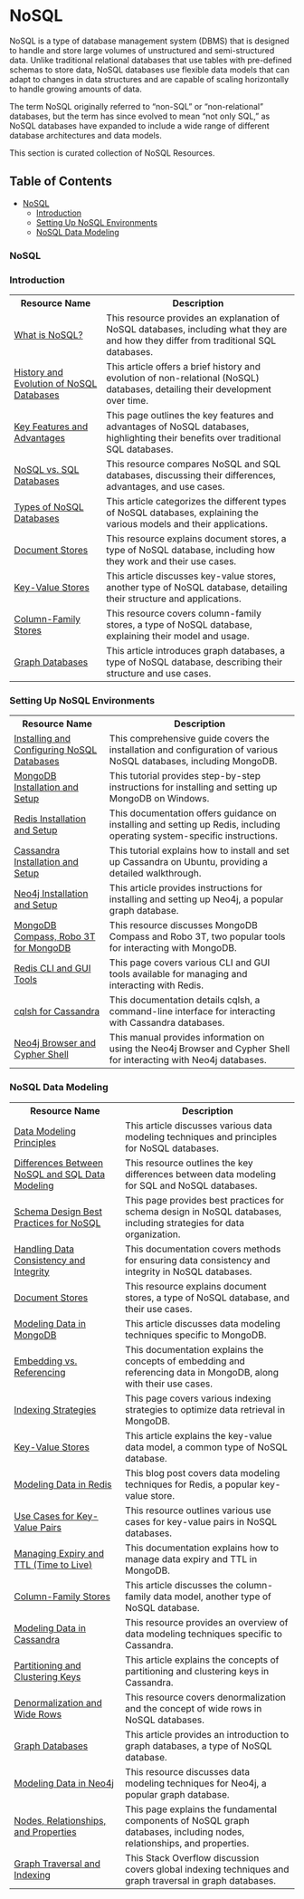 # NoSQL

NoSQL is a type of database management system (DBMS) that is designed to handle and store large volumes of unstructured and semi-structured data. Unlike traditional relational databases that use tables with pre-defined schemas to store data, NoSQL databases use flexible data models that can adapt to changes in data structures and are capable of scaling horizontally to handle growing amounts of data.

The term NoSQL originally referred to “non-SQL” or “non-relational” databases, but the term has since evolved to mean “not only SQL,” as NoSQL databases have expanded to include a wide range of different database architectures and data models.

This section is curated collection of NoSQL Resources.

## Table of Contents

- [NoSQL](#nosql-1)
   - [Introduction](#introduction)
   - [Setting Up NoSQL Environments](#setting-up-nosql-environments)
   - [NoSQL Data Modeling](#nosql-data-modeling)



### NoSQL
>

### Introduction

<table>
  <tr>
    <th>Resource Name</th>
    <th>Description</th>
  </tr>
  <tr>
    <td><a href="https://www.mongodb.com/resources/basics/databases/nosql-explained">What is NoSQL?</a></td>
    <td>This resource provides an explanation of NoSQL databases, including what they are and how they differ from traditional SQL databases.</td>
  </tr>
  <tr>
    <td><a href="https://www.dataversity.net/a-brief-history-of-non-relational-databases/">History and Evolution of NoSQL Databases</a></td>
    <td>This article offers a brief history and evolution of non-relational (NoSQL) databases, detailing their development over time.</td>
  </tr>
  <tr>
    <td><a href="https://www.mongodb.com/resources/basics/databases/nosql-explained/advantages">Key Features and Advantages</a></td>
    <td>This page outlines the key features and advantages of NoSQL databases, highlighting their benefits over traditional SQL databases.</td>
  </tr>
  <tr>
    <td><a href="https://www.mongodb.com/resources/basics/databases/nosql-explained/nosql-vs-sql">NoSQL vs. SQL Databases</a></td>
    <td>This resource compares NoSQL and SQL databases, discussing their differences, advantages, and use cases.</td>
  </tr>
  <tr>
    <td><a href="https://www.geeksforgeeks.org/types-of-nosql-databases/">Types of NoSQL Databases</a></td>
    <td>This article categorizes the different types of NoSQL databases, explaining the various models and their applications.</td>
  </tr>
  <tr>
    <td><a href="https://www.mongodb.com/resources/basics/databases/document-databases">Document Stores</a></td>
    <td>This resource explains document stores, a type of NoSQL database, including how they work and their use cases.</td>
  </tr>
  <tr>
    <td><a href="https://www.geeksforgeeks.org/key-value-data-model-in-nosql/">Key-Value Stores</a></td>
    <td>This article discusses key-value stores, another type of NoSQL database, detailing their structure and applications.</td>
  </tr>
  <tr>
    <td><a href="https://www.geeksforgeeks.org/columnar-data-model-of-nosql/">Column-Family Stores</a></td>
    <td>This resource covers column-family stores, a type of NoSQL database, explaining their model and usage.</td>
  </tr>
  <tr>
    <td><a href="https://www.geeksforgeeks.org/introduction-to-graph-database-on-nosql/">Graph Databases</a></td>
    <td>This article introduces graph databases, a type of NoSQL database, describing their structure and use cases.</td>
  </tr>
</table>


### Setting Up NoSQL Environments

<table>
  <tr>
    <th>Resource Name</th>
    <th>Description</th>
  </tr>
  <tr>
    <td><a href="https://yadavmamta176.medium.com/acomprehensive-guide-to-installing-and-configuring-nosql-databases-mongodb-cf8d2577c812">Installing and Configuring NoSQL Databases</a></td>
    <td>This comprehensive guide covers the installation and configuration of various NoSQL databases, including MongoDB.</td>
  </tr>
  <tr>
    <td><a href="https://www.mongodb.com/docs/manual/tutorial/install-mongodb-on-windows/">MongoDB Installation and Setup</a></td>
    <td>This tutorial provides step-by-step instructions for installing and setting up MongoDB on Windows.</td>
  </tr>
  <tr>
    <td><a href="https://redis.io/docs/latest/operate/oss_and_stack/install/install-redis/">Redis Installation and Setup</a></td>
    <td>This documentation offers guidance on installing and setting up Redis, including operating system-specific instructions.</td>
  </tr>
  <tr>
    <td><a href="https://www.hostinger.in/tutorials/set-up-and-install-cassandra-ubuntu/">Cassandra Installation and Setup</a></td>
    <td>This tutorial explains how to install and set up Cassandra on Ubuntu, providing a detailed walkthrough.</td>
  </tr>
  <tr>
    <td><a href="https://www.geeksforgeeks.org/neo4j-installation/">Neo4j Installation and Setup</a></td>
    <td>This article provides instructions for installing and setting up Neo4j, a popular graph database.</td>
  </tr>
  <tr>
    <td><a href="https://robomongo.org/">MongoDB Compass, Robo 3T for MongoDB</a></td>
    <td>This resource discusses MongoDB Compass and Robo 3T, two popular tools for interacting with MongoDB.</td>
  </tr>
  <tr>
    <td><a href="https://redis.io/insight/">Redis CLI and GUI Tools</a></td>
    <td>This page covers various CLI and GUI tools available for managing and interacting with Redis.</td>
  </tr>
  <tr>
    <td><a href="https://cassandra.apache.org/doc/stable/cassandra/tools/cqlsh.html">cqlsh for Cassandra</a></td>
    <td>This documentation details cqlsh, a command-line interface for interacting with Cassandra databases.</td>
  </tr>
  <tr>
    <td><a href="https://neo4j.com/docs/operations-manual/current/tools/cypher-shell/">Neo4j Browser and Cypher Shell</a></td>
    <td>This manual provides information on using the Neo4j Browser and Cypher Shell for interacting with Neo4j databases.</td>
  </tr>
</table>


### NoSQL Data Modeling

<table>
  <tr>
    <th>Resource Name</th>
    <th>Description</th>
  </tr>
  <tr>
    <td><a href="https://highlyscalable.wordpress.com/2012/03/01/nosql-data-modeling-techniques/">Data Modeling Principles</a></td>
    <td>This article discusses various data modeling techniques and principles for NoSQL databases.</td>
  </tr>
  <tr>
    <td><a href="https://www.talend.com/resources/sql-vs-nosql/">Differences Between NoSQL and SQL Data Modeling</a></td>
    <td>This resource outlines the key differences between data modeling for SQL and NoSQL databases.</td>
  </tr>
  <tr>
    <td><a href="https://www.mongodb.com/resources/basics/databases/nosql-explained/data-modeling#:~:text=Schema%20Design%20for%20NoSQL%20Databases&text=They%20are%20typically%20developing%20applications,use%20to%20organize%20the%20data">Schema Design Best Practices for NoSQL</a></td>
    <td>This page provides best practices for schema design in NoSQL databases, including strategies for data organization.</td>
  </tr>
  <tr>
    <td><a href="https://www.mongodb.com/docs/manual/data-modeling/data-consistency/">Handling Data Consistency and Integrity</a></td>
    <td>This documentation covers methods for ensuring data consistency and integrity in NoSQL databases.</td>
  </tr>
  <tr>
    <td><a href="https://www.mongodb.com/resources/basics/databases/document-databases">Document Stores</a></td>
    <td>This resource explains document stores, a type of NoSQL database, and their use cases.</td>
  </tr>
  <tr>
    <td><a href="https://www.geeksforgeeks.org/mongodb-data-modelling/">Modeling Data in MongoDB</a></td>
    <td>This article discusses data modeling techniques specific to MongoDB.</td>
  </tr>
  <tr>
    <td><a href="https://www.mongodb.com/docs/manual/data-modeling/concepts/embedding-vs-references/#:~:text=Use%20references%20to%20link%20related,the%20embedded%20data%20frequently%20changes">Embedding vs. Referencing</a></td>
    <td>This documentation explains the concepts of embedding and referencing data in MongoDB, along with their use cases.</td>
  </tr>
  <tr>
    <td><a href="https://www.mongodb.com/docs/manual/applications/indexes/">Indexing Strategies</a></td>
    <td>This page covers various indexing strategies to optimize data retrieval in MongoDB.</td>
  </tr>
  <tr>
    <td><a href="https://www.geeksforgeeks.org/key-value-data-model-in-nosql/">Key-Value Stores</a></td>
    <td>This article explains the key-value data model, a common type of NoSQL database.</td>
  </tr>
  <tr>
    <td><a href="https://redis.io/blog/nosql-data-modeling/">Modeling Data in Redis</a></td>
    <td>This blog post covers data modeling techniques for Redis, a popular key-value store.</td>
  </tr>
  <tr>
    <td><a href="https://www.dragonflydb.io/faq/key-value-database-use-cases">Use Cases for Key-Value Pairs</a></td>
    <td>This resource outlines various use cases for key-value pairs in NoSQL databases.</td>
  </tr>
  <tr>
    <td><a href="https://www.mongodb.com/docs/manual/tutorial/expire-data/">Managing Expiry and TTL (Time to Live)</a></td>
    <td>This documentation explains how to manage data expiry and TTL in MongoDB.</td>
  </tr>
  <tr>
    <td><a href="https://www.geeksforgeeks.org/columnar-data-model-of-nosql/">Column-Family Stores</a></td>
    <td>This article discusses the column-family data model, another type of NoSQL database.</td>
  </tr>
  <tr>
    <td><a href="https://www.scylladb.com/glossary/cassandra-data-model/#:~:text=Data%20modeling%20in%20Cassandra%20follows,retrieval%20improves%20with%20schema%20design">Modeling Data in Cassandra</a></td>
    <td>This resource provides an overview of data modeling techniques specific to Cassandra.</td>
  </tr>
  <tr>
    <td><a href="https://www.baeldung.com/cassandra-keys">Partitioning and Clustering Keys</a></td>
    <td>This article explains the concepts of partitioning and clustering keys in Cassandra.</td>
  </tr>
  <tr>
    <td><a href="https://www.techtarget.com/searchdatamanagement/definition/denormalization">Denormalization and Wide Rows</a></td>
    <td>This resource covers denormalization and the concept of wide rows in NoSQL databases.</td>
  </tr>
  <tr>
    <td><a href="https://www.geeksforgeeks.org/introduction-to-graph-database-on-nosql/">Graph Databases</a></td>
    <td>This article provides an introduction to graph databases, a type of NoSQL database.</td>
  </tr>
  <tr>
    <td><a href="https://www.geeksforgeeks.org/data-model-in-neo4j/#:~:text=The%20data%20model%20in%20Neo4j,%2C%20one%2C%20or%20several%20labels">Modeling Data in Neo4j</a></td>
    <td>This resource discusses data modeling techniques for Neo4j, a popular graph database.</td>
  </tr>
  <tr>
    <td><a href="https://www.nebula-graph.io/posts/what-is-a-nosql-database#:~:text=Essential%20components%20of%20a%20NoSQL%20graph%20database&text=Edges%20are%20the%20lines%20that,to%20categorize%20nodes%20and%20edges">Nodes, Relationships, and Properties</a></td>
    <td>This page explains the fundamental components of NoSQL graph databases, including nodes, relationships, and properties.</td>
  </tr>
  <tr>
    <td><a href="https://stackoverflow.com/questions/41508003/global-indexing-in-graph-databases">Graph Traversal and Indexing</a></td>
    <td>This Stack Overflow discussion covers global indexing techniques and graph traversal in graph databases.</td>
  </tr>
</table>


